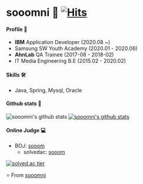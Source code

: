# sooomni&nbsp;💖 [![Hits](https://hits.seeyoufarm.com/api/count/incr/badge.svg?url=https%3A%2F%2Fgithub.com%2Fsooomni%2Fhit-counter&count_bg=%23FDCB0E&title_bg=%23555555&icon=apachespark.svg&icon_color=%23E7E7E7&title=hits&edge_flat=false)](https://hits.seeyoufarm.com)

#### Profile 🏅
* <b>IBM</b> Application Developer (2020.08 ~)
* Samsung SW Youth Academy (2020.01 - 2020.06)
* <b>AhnLab</b> QA Trainee (2017-08 - 2018-02)
* IT Media Engineering B.E (2015.02 - 2020.02)

#### Skills 🛠
* Java, Spring, Mysql, Oracle

#### Github stats 🚀
![sooomni's github stats](https://github-readme-stats.vercel.app/api?username=sooomni&show_icons=true)
[![sooomni's github stats](https://github-readme-stats.vercel.app/api/top-langs/?username=sooomni&show_icons=true&hide_border=true&title_color=004386&icon_color=004386&layout=compact)](https://github.com/sooomni)

#### Online Judge 💻
* BOJ: [sooom](https://www.acmicpc.net/user/sooom)
  * solvedac: [sooom](https://solved.ac/profile/sooom/solved)
  
[![solved.ac tier](http://mazassumnida.wtf/api/generate_badge?boj=sooom)](https://solved.ac/sooom)

⭐️ From [sooomni](https://github.com/sooomni)
